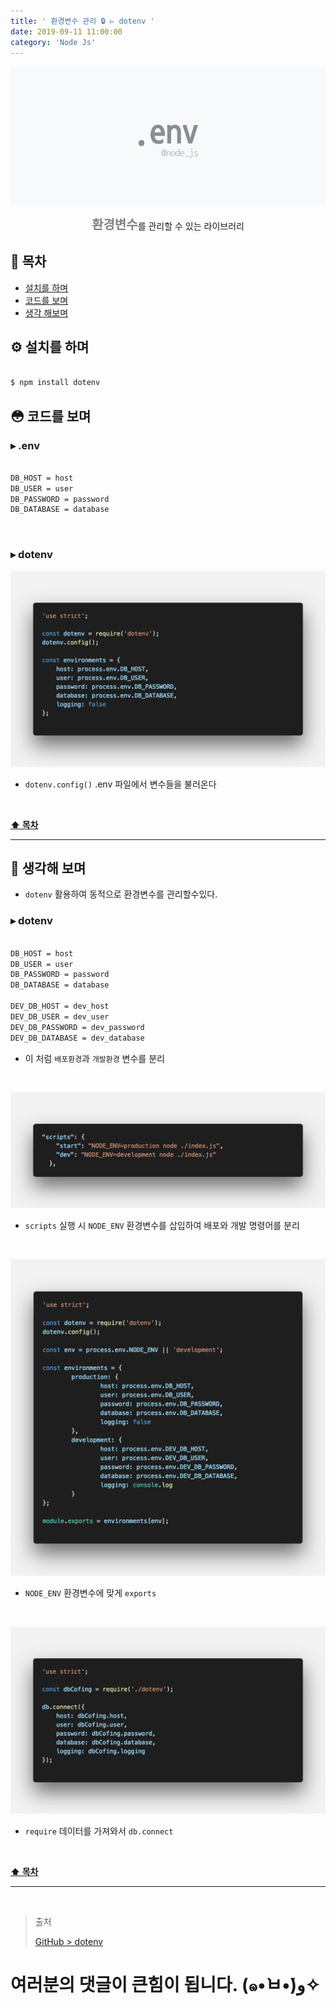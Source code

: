 ```yaml
---
title: ' 환경변수 관리 🔒 ▻ dotenv '
date: 2019-09-11 11:00:00
category: 'Node Js'
---
```


![](./images/dotenv/logo.png)

<center><strong style="color:#7B828B; font-size: 20px;">환경변수</strong>를 관리할 수 있는 라이브러리</center>

## **💎 목차**

- [설치를 하며](#️-설치를-하며)
- [코드를 보며](#-코드를-보며)
- [생각 해보며](#-생각해-보며)

## **⚙️ 설치를 하며**

```sh

$ npm install dotenv

```

## **😳 코드를 보며**

### ▸ .env

```sh

DB_HOST = host
DB_USER = user
DB_PASSWORD = password
DB_DATABASE = database

```

<br />

### ▸ dotenv

![](./images/dotenv/1.png)
<br />

- `dotenv.config()` .env 파일에서 변수들을 불러온다

<br />

**[⬆ 목차](#-목차)**

---

## **🤔 생각해 보며**

- `dotenv` 활용하여 동적으로 환경변수를 관리할수있다.

### ▸ dotenv

```sh

DB_HOST = host
DB_USER = user
DB_PASSWORD = password
DB_DATABASE = database

DEV_DB_HOST = dev_host
DEV_DB_USER = dev_user
DEV_DB_PASSWORD = dev_password
DEV_DB_DATABASE = dev_database


```

- 이 처럼 `배포환경`과 `개발환경` 변수를 분리

<br />

![](./images/dotenv/2.png)
<br />

- `scripts` 실행 시 `NODE_ENV` 환경변수를 삽입하여 배포와 개발 명령어를 분리

<br />

![](./images/dotenv/3.png)
<br />

- `NODE_ENV` 환경변수에 맞게 `exports`

<br />

![](./images/dotenv/4.png)
<br />

- `require` 데이터를 가져와서 `db.connect`

<br />

**[⬆ 목차](#-목차)**

---

<br />

> 출처
>
> <a href="https://github.com/bynodejs/dotenv" target="_blank">GitHub > dotenv</a>

# 여러분의 댓글이 큰힘이 됩니다. (๑•̀ㅂ•́)و✧
